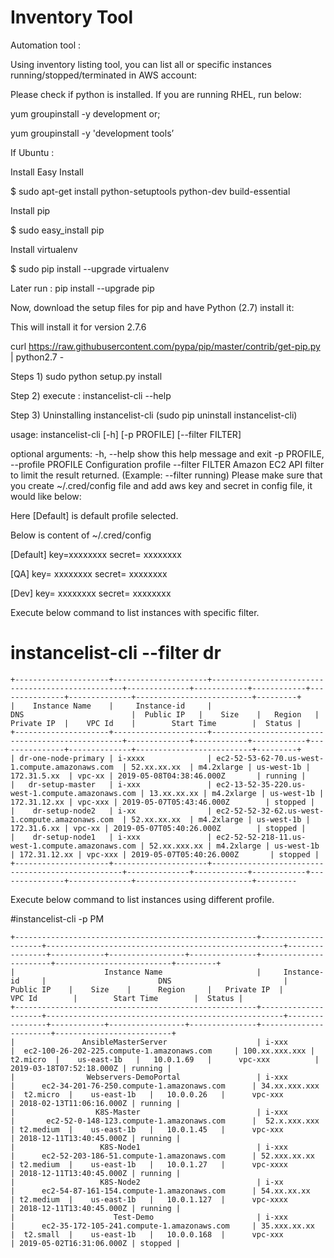 Inventory Tool
============

Automation tool : 

Using inventory listing tool, you can list all or specific instances running/stopped/terminated in AWS account:

Please check if python is installed. If you are running RHEL, run below:

yum groupinstall -y development
or;

yum groupinstall -y 'development tools’

If Ubuntu :

Install Easy Install

$ sudo apt-get install python-setuptools python-dev build-essential 

Install pip

$ sudo easy_install pip 

Install virtualenv

$ sudo pip install --upgrade virtualenv 

Later run : pip install --upgrade pip

Now, download the setup files for pip and have Python (2.7) install it:

This will install it for version 2.7.6


curl https://raw.githubusercontent.com/pypa/pip/master/contrib/get-pip.py | python2.7 -



Steps 1) sudo python setup.py install

Step 2) execute : instancelist-cli --help 

Step 3) Uninstalling instancelist-cli (sudo pip uninstall instancelist-cli) 


usage: instancelist-cli [-h] [-p PROFILE] [--filter FILTER]

optional arguments:
  -h, --help            show this help message and exit
    -p PROFILE, --profile PROFILE
                            Configuration profile
                              --filter FILTER       Amazon EC2 API filter to limit the result returned.
                                                      (Example: --filter running)
Please make sure that you create ~/.cred/config file and add aws key and secret in config file, it would like below:

Here [Default]  is default profile selected.

Below is content of ~/.cred/config 

[Default] 
key=xxxxxxxx
secret= xxxxxxxx
                                                             
[QA]
key= xxxxxxxx
secret= xxxxxxxx
                                                                    
[Dev]
key= xxxxxxxx
secret= xxxxxxxx

Execute below command to list instances with specific filter. 

# instancelist-cli --filter dr 

```
+---------------------+---------------------+--------------------------------------------------+--------------+------------+------------+---------------+--------------+--------------------------+---------+
|    Instance Name    |     Instance-id     |                       DNS                        |  Public IP   |    Size    |   Region   |   Private IP  |    VPC Id    |        Start Time        |  Status |
+---------------------+---------------------+--------------------------------------------------+--------------+------------+------------+---------------+--------------+--------------------------+---------+
| dr-one-node-primary | i-xxxx              | ec2-52-53-62-70.us-west-1.compute.amazonaws.com  | 52.xx.xx.xx  | m4.2xlarge | us-west-1b |  172.31.5.xx  | vpc-xx | 2019-05-08T04:38:46.000Z       | running |
|   dr-setup-master   | i-xxx               | ec2-13-52-35-220.us-west-1.compute.amazonaws.com | 13.xx.xx.xx | m4.2xlarge | us-west-1b | 172.31.12.xx | vpc-xxx | 2019-05-07T05:43:46.000Z        | stopped |
|    dr-setup-node2   | i-xx                | ec2-52-52-32-62.us-west-1.compute.amazonaws.com  | 52.xx.xx.xx  | m4.2xlarge | us-west-1b |  172.31.6.xx | vpc-xx | 2019-05-07T05:40:26.000Z        | stopped |
|    dr-setup-node1   | i-xxx               | ec2-52-52-218-11.us-west-1.compute.amazonaws.com | 52.xx.xxx.xx | m4.2xlarge | us-west-1b | 172.31.12.xx | vpc-xxx | 2019-05-07T05:40:26.000Z       | stopped |
+---------------------+---------------------+--------------------------------------------------+--------------+------------+------------+---------------+--------------+--------------------------+---------

```
Execute below command to list instances using different profile.

#instancelist-cli -p PM

```
+------------------------------------------------------+---------------------+-----------------------------------------------------+----------------+------------+-----------------+---------------+-----------------------+--------------------------+---------+
|                    Instance Name                     |     Instance-id     |                         DNS                         |   Public IP    |    Size    |      Region     |   Private IP  |         VPC Id        |        Start Time        |  Status |
+------------------------------------------------------+---------------------+-----------------------------------------------------+----------------+------------+-----------------+---------------+-----------------------+--------------------------+
|               AnsibleMasterServer                    | i-xxx 			     |  ec2-100-26-202-225.compute-1.amazonaws.com     | 100.xx.xxx.xxx |  t2.micro  |    us-east-1b   |   10.0.1.69   |      vpc-xxx          | 2019-03-18T07:52:18.000Z | running |
|                Webservers-DemoPortal                 | i-xxx               |      ec2-34-201-76-250.compute-1.amazonaws.com      | 34.xx.xxx.xxx  |  t2.micro  |    us-east-1b   |   10.0.0.26   |      vpc-xxx          | 2018-02-13T11:06:16.000Z | running |
|                  K8S-Master                          | i-xxx               |       ec2-52-0-148-123.compute-1.amazonaws.com      |  52.x.xxx.xxx  | t2.medium  |    us-east-1b   |   10.0.1.45   |      vpc-xxx          | 2018-12-11T13:40:45.000Z | running |
|                   K8S-Node1                          | i-xxx               |      ec2-52-203-186-51.compute-1.amazonaws.com      | 52.xxx.xx.xx   | t2.medium  |    us-east-1b   |   10.0.1.27   |      vpc-xxxx         | 2018-12-11T13:40:45.000Z | running |
|                   K8S-Node2                          | i-xx                |      ec2-54-87-161-154.compute-1.amazonaws.com      | 54.xx.xx.xx    | t2.medium  |    us-east-1b   |   10.0.1.127  |      vpc-xxxx         | 2018-12-11T13:40:45.000Z | running |
|                      Test-Demo                       | i-xxx               |      ec2-35-172-105-241.compute-1.amazonaws.com     | 35.xxx.xx.xx   |  t2.small  |    us-east-1b   |   10.0.0.168  |      vpc-xxx          | 2019-05-02T16:31:06.000Z | stopped |

```

